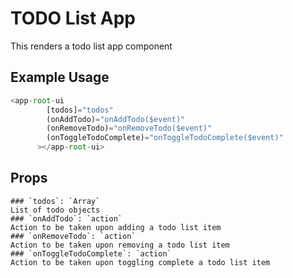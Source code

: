 # TODO List App

This renders a todo list app component
## Example Usage

```javascript
<app-root-ui
        [todos]="todos"
        (onAddTodo)="onAddTodo($event)"
        (onRemoveTodo)="onRemoveTodo($event)"
        (onToggleTodoComplete)="onToggleTodoComplete($event)"
      ></app-root-ui>
```

## Props

    ### `todos`: `Array`
    List of todo objects
    ### `onAddTodo`: `action`
    Action to be taken upon adding a todo list item
    ### `onRemoveTodo`: `action`
    Action to be taken upon removing a todo list item
    ### `onToggleTodoComplete`: `action`
    Action to be taken upon toggling complete a todo list item